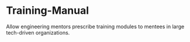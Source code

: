 # Training-Manual
Allow engineering mentors prescribe training modules to mentees in large tech-driven organizations.
